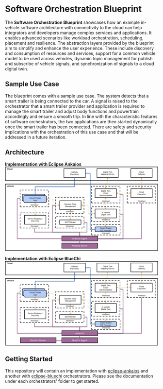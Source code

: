# Software Orchestration Blueprint

The **Software Orchestration Blueprint** showcases how an example in-vehicle software architecture with connectivity to the cloud can help integrators and developers manage complex services and applications. It enables advanced scenarios like workload orchestration, scheduling, placement and resilience. The abstraction layers provided by the blueprint aim to simplify and enhance the user experience. These include discovery and consumption of resources and services, support for a common vehicle model to be used across vehicles, dynamic topic management for publish and subscribe of vehicle signals, and synchronization of signals to a cloud digital twin.

## Sample Use Case
The blueprint comes with a sample use case. The system detects that a smart trailer is being connected to the car. A signal is raised to the orchestrator that a smart trailer provider and application is required to manage the smart trailer and adjust body functions and powertrain accordingly and ensure a smooth trip. In line with the characteristic features of software orchestrators, the two applications are then started dynamically once the smart trailer has been connected. There are safety and security implications with the orchestration of this use case and that will be addressed in a future iteration.

## Architecture

**Implementation with Eclipse Ankaios**
![Ankaios Implementation](docs/diagrams/ankaios_impl.svg)

**Implementation with Eclipse BlueChi**
![BlueChi Implementation](docs/diagrams/bluechi_impl.svg)

## Getting Started

This repository will contain an implementation with
[eclipse-ankaios](https://github.com/eclipse-ankaios/ankaios) and another with
[eclipse-bluechi](https://github.com/eclipse-bluechi/bluechi) orchestrators. Please see the
documentation under each orchestrators' folder to get started.
